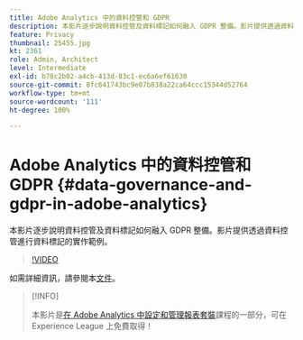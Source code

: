 ```yaml
---
title: Adobe Analytics 中的資料控管和 GDPR
description: 本影片逐步說明資料控管及資料標記如何融入 GDPR 整備。影片提供透過資料控管進行資料標記的實作範例。
feature: Privacy
thumbnail: 25455.jpg
kt: 2361
role: Admin, Architect
level: Intermediate
exl-id: b78c2b02-a4cb-413d-83c1-ec6a6ef61630
source-git-commit: 8fc641743bc9e07b838a22ca64ccc15344d52764
workflow-type: tm+mt
source-wordcount: '111'
ht-degree: 100%

---
```


# Adobe Analytics 中的資料控管和 GDPR {#data-governance-and-gdpr-in-adobe-analytics}

本影片逐步說明資料控管及資料標記如何融入 GDPR 整備。影片提供透過資料控管進行資料標記的實作範例。

>[!VIDEO](https://video.tv.adobe.com/v/25455/?quality=12&learn=on)

如需詳細資訊，請參閱本[文件](https://experienceleague.adobe.com/docs/analytics/admin/data-governance/an-gdpr-overview.html?lang=zh-Hant)。

>[!INFO]
>
> 本影片是[在 Adobe Analytics 中設定和管理報表套裝](https://experienceleague.adobe.com/?recommended=Analytics-A-1-2021.1.administration)課程的一部分，可在 Experience League 上免費取得！